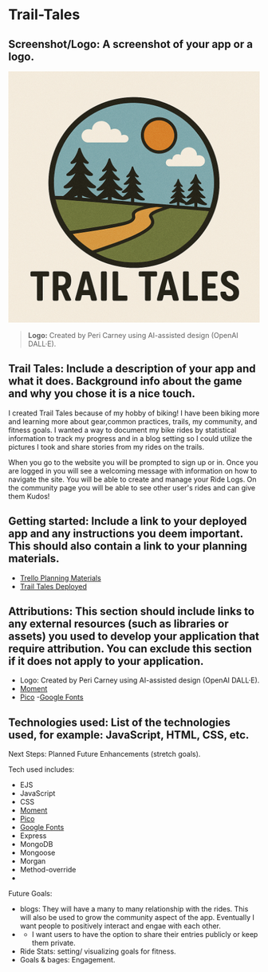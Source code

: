 # Trail-Tales
## **Screenshot/Logo**: A screenshot of your app or a logo.
![Trail Tales Logo](public/images/trail-tales-logo.png)
> **Logo:** Created by Peri Carney using AI-assisted design (OpenAI DALL·E).


## Trail Tales: Include a description of your app and what it does. Background info about the game and why you chose it is a nice touch.

I created Trail Tales because of my hobby of biking! I have been biking more and learning more about gear,common practices, trails, my community, and fitness goals. I wanted a way to document my bike rides by statistical information to track my progress and in a blog setting so I could utilize the pictures I took and share stories from my rides on the trails.

When you go to the website you will be prompted to sign up or in. Once you are logged in you will see a welcoming message with information on how to navigate the site. You will be able to create and manage your Ride Logs. On the community page you will be able to see other user's rides and can give them Kudos!

## **Getting started**: Include a link to your deployed app and any instructions you deem important. This should also contain a link to your planning materials.

- [Trello Planning Materials](https://trello.com/b/fVasRC3J/project-2-bike-tracking-app)
- [Trail Tales Deployed](https://trailtales-9edd5f26ccd2.herokuapp.com/)


## **Attributions**: This section should include links to any external resources (such as libraries or assets) you used to develop your application that require attribution. You can exclude this section if it does not apply to your application.
- Logo: Created by Peri Carney using AI-assisted design (OpenAI DALL·E).
- [Moment](https://momentjs.com/)
- [Pico](https://picocss.com/)
-[Google Fonts](https://fonts.google.com/specimen/Fuzzy+Bubbles)
## **Technologies used**: List of the technologies used, for example: JavaScript, HTML, CSS, etc.

Next Steps: Planned Future Enhancements (stretch goals).

Tech used includes:
- EJS
- JavaScript
- CSS
- [Moment](https://momentjs.com/)
- [Pico](https://picocss.com/)
- [Google Fonts](https://fonts.google.com/specimen/Fuzzy+Bubbles)
- Express
- MongoDB
- Mongoose
- Morgan
- Method-override
-


Future Goals:
- blogs: They will have a many to many relationship with the rides. This will also be used to grow the community aspect of the app. Eventually I want people to positively interact and engae with each other.
- - I want users to have the option to share their entries publicly or keep them private.
- Ride Stats: setting/ visualizing goals for fitness.
- Goals & bages: Engagement.